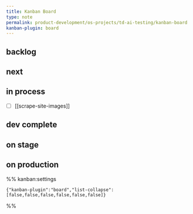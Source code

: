 ```yaml
---
title: Kanban Board
type: note
permalink: product-development/os-projects/td-ai-testing/kanban-board
kanban-plugin: board
---
```


## backlog



## next



## in process

- [ ] [[scrape-site-images]]


## dev complete



## on stage



## on production





%% kanban:settings
```
{"kanban-plugin":"board","list-collapse":[false,false,false,false,false,false]}
```
%%